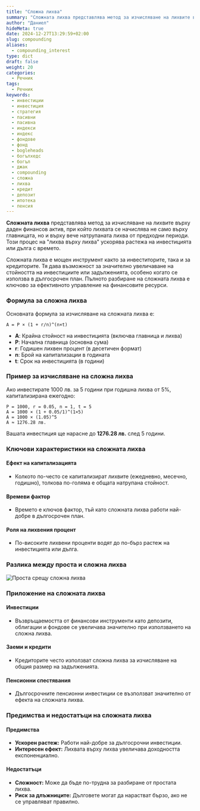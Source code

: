 ```yaml
---
title: "Сложна лихва"
summary: "Сложната лихва представлява метод за изчисляване на лихвите върху даден финансов актив, при който лихвата се начислява не само върху главницата, но и върху вече натрупаната лихва от предходни периоди"
author: "Даниел"
hideMeta: true
date: 2024-12-27T13:29:59+02:00
slug: compounding
aliases:
  - compounding_interest
type: dict
draft: false
weight: 20
categories:
  - Речник
tags:
  - Речник
keywords:
  - инвестиции
  - инвестиция
  - стратегия
  - пасивни
  - пасивна
  - индекси
  - индекс
  - фондове
  - фонд
  - bogleheads
  - богълхедс
  - богъл
  - джак
  - compounding
  - сложна
  - лихва
  - кредит
  - депозит
  - ипотека
  - пенсия
---
```


**Сложната лихва** представлява метод за изчисляване на лихвите върху даден финансов актив, при който лихвата се начислява не само върху главницата, но и върху вече натрупаната лихва от предходни периоди. Този процес на "лихва върху лихва" ускорява растежа на инвестицията или дълга с времето.

Сложната лихва е мощен инструмент както за инвеститорите, така и за кредиторите. Тя дава възможност за значително увеличаване на стойността на инвестициите или задълженията, особено когато се използва в дългосрочен план. Пълното разбиране на сложната лихва е ключово за ефективното управление на финансовите ресурси.

### Формула за сложна лихва

Основната формула за изчисляване на сложната лихва е:

```plaintext
A = P × (1 + r/n)^(n×t)
```

-   **A**: Крайна стойност на инвестицията (включва главница и лихва)
-   **P**: Начална главница (основна сума)
-   **r**: Годишен лихвен процент (в десетичен формат)
-   **n**: Брой на капитализации в годината
-   **t**: Срок на инвестицията (в години)

### Пример за изчисляване на сложна лихва

Ако инвестирате 1000 лв. за 5 години при годишна лихва от 5%, капитализирана ежегодно:

```plaintext
P = 1000, r = 0.05, n = 1, t = 5  
A = 1000 × (1 + 0.05/1)^(1×5)  
A = 1000 × (1.05)^5  
A ≈ 1276.28 лв.
```

Вашата инвестиция ще нарасне до **1276.28 лв.** след 5 години.

### Ключови характеристики на сложната лихва

#### Ефект на капитализацията

-   Колкото по-често се капитализират лихвите (ежедневно, месечно, годишно), толкова по-голяма е общата натрупана стойност.

#### Времеви фактор

-   Времето е ключов фактор, тъй като сложната лихва работи най-добре в дългосрочен план.

#### Роля на лихвения процент

-   По-високите лихвени проценти водят до по-бърз растеж на инвестицията или дълга.

### Разлика между проста и сложна лихва

![Проста срещу сложна лихва](/img/compounding-vs-interest-table.png)

### Приложение на сложната лихва

#### Инвестиции

-   Възвръщаемостта от финансови инструменти като депозити, облигации и фондове се увеличава значително при използването на сложна лихва.

#### Заеми и кредити

-   Кредиторите често използват сложна лихва за изчисляване на общия размер на задълженията.

#### Пенсионни спестявания

-   Дългосрочните пенсионни инвестиции се възползват значително от ефекта на сложната лихва.

### Предимства и недостатъци на сложната лихва

#### Предимства

-   **Ускорен растеж:** Работи най-добре за дългосрочни инвестиции.
-   **Интересен ефект:** Лихвата върху лихва увеличава доходността експоненциално.

#### **Недостатъци**

-   **Сложност:** Може да бъде по-трудна за разбиране от простата лихва.
-   **Риск за длъжниците:** Дълговете могат да нарастват бързо, ако не се управляват правилно.


